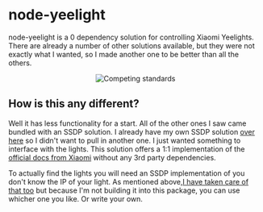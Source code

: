 # node-yeelight

node-yeelight is a 0 dependency solution for controlling Xiaomi Yeelights. There are already a number of other solutions 
available, but they were not exactly what I wanted, so I made another one to be better than all the others.

<p align="center">
  <!-- Why isn't there Markdown for centered images? -->
  <img src="https://imgs.xkcd.com/comics/standards.png" alt="Competing standards">
</p>


## How is this any different?

Well it has less functionality for a start. All of the other ones I saw came bundled with an SSDP solution. I already have my own SSDP solution [over here](https://github.com/cpave3/node-ssdp) so I didn't want to pull in another one. I just wanted something to interface with the lights. This solution offers a 1:1 implementation of the [official docs from Xiaomi](http://www.yeelight.com/download/Yeelight_Inter-Operation_Spec.pdf) without any 3rd party dependencies.

To actually find the lights you will need an SSDP implementation of you don't know the IP of your light. As mentioned above,[I have taken care of that too](https://github.com/cpave3/node-ssdp) but because I'm not building it into this package, you can use whicher one you like. Or write your own. 